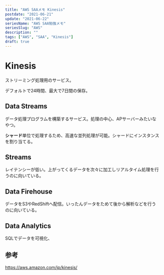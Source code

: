 ```yaml
---
title: "AWS SAAメモ Kinesis"
postdate: "2021-06-21"
update: "2021-06-22"
seriesName: "AWS SAA勉強メモ"
seriesSlug: "AWS"
description: ""
tags: ["AWS", "SAA", "Kinesis"]
draft: true
---
```


# Kinesis

ストリーミング処理用のサービス。

デフォルトで24時間、最大で7日間の保存。

## Data Streams

データ処理プログラムを構築するサービス。処理の中心、APサーバーみたいなやつ。

**シャード**単位で処理するため、高速な並列処理が可能。シャードにインスタンスを割り当てる。

## Streams

レイテンシーが低い。上がってくるデータを次々に加工しリアルタイム処理を行うのに向いている。

## Data Firehouse

データをS3やRedShiftへ配信。いったんデータをためて後から解析などを行うのに向いている。

## Data Analytics

SQLでデータを可視化、

## 参考

https://aws.amazon.com/jp/kinesis/
